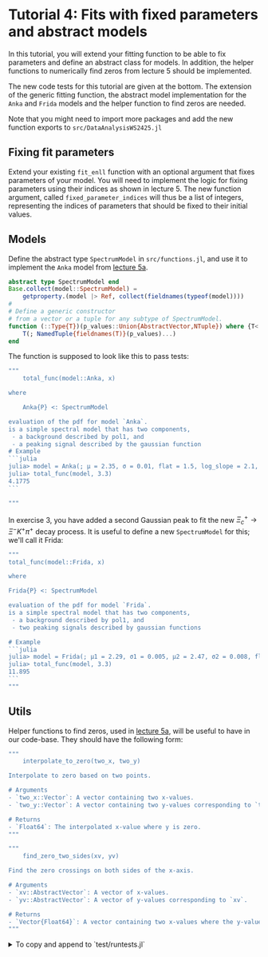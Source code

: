 # Tutorial 4: Fits with fixed parameters and abstract models

In this tutorial, you will extend your fitting function to be able to fix parameters and define an abstract class for models.
In addition, the helper functions to numerically find zeros from lecture 5 should be implemented.

The new code tests for this tutorial are given at the bottom. The extension of the generic fitting function, the abstract model
implementation for the `Anka` and `Frida` models and the helper function to find zeros are needed.

Note that you might need to import more packages and add the new function exports to `src/DataAnalysisWS2425.jl`

## Fixing fit parameters

Extend your existing `fit_enll` function with an optional argument that fixes parameters of your model.
You will need to implement the logic for fixing parameters using their indices as shown in lecture 5.
The new function argument, called `fixed_parameter_indices` will thus be a list of integers,
representing the indices of parameters that should be fixed to their initial values.

## Models

Define the abstract type `SpectrumModel` in `src/functions.jl`, and use it to implement the `Anka` model from [lecture 5a](../lectures/lecture-05-a.jl).

```julia
abstract type SpectrumModel end
Base.collect(model::SpectrumModel) =
    getproperty.(model |> Ref, collect(fieldnames(typeof(model))))
#
# Define a generic constructor
# from a vector or a tuple for any subtype of SpectrumModel.
function (::Type{T})(p_values::Union{AbstractVector,NTuple}) where {T<:SpectrumModel}
    T(; NamedTuple{fieldnames(T)}(p_values)...)
end
```

The function is supposed to look like this to pass tests:

````julia
"""
    total_func(model::Anka, x)

where

    Anka{P} <: SpectrumModel

evaluation of the pdf for model `Anka`.
is a simple spectral model that has two components,
 - a background described by pol1, and
 - a peaking signal described by the gaussian function
# Example
```julia
julia> model = Anka(; μ = 2.35, σ = 0.01, flat = 1.5, log_slope = 2.1, a = 5.0)
julia> total_func(model, 3.3)
4.1775
```

"""

````

In exercise 3, you have added a second Gaussian peak to fit the new $\Xi_c^+ \rightarrow \Xi^- K^+ \pi^+$ decay process.
It is useful to define a new `SpectrumModel` for this; we'll call it Frida:

````julia
"""
total_func(model::Frida, x)

where

Frida{P} <: SpectrumModel

evaluation of the pdf for model `Frida`.
is a simple spectral model that has two components,
 - a background described by pol1, and
 - two peaking signals described by gaussian functions

# Example
```julia
julia> model = Frida(; μ1 = 2.29, σ1 = 0.005, μ2 = 2.47, σ2 = 0.008, flat = 1.5, log_slope = 2.1, a1 = 5.0, a2 = 1.0)
julia> total_func(model, 3.3)
11.895
```
"""

````

## Utils

Helper functions to find zeros, used in [lecture 5a](../lectures/lecture-07-a.jl), will be useful to have in our code-base.
They should have the following form:

````julia
"""
    interpolate_to_zero(two_x, two_y)

Interpolate to zero based on two points.

# Arguments
- `two_x::Vector`: A vector containing two x-values.
- `two_y::Vector`: A vector containing two y-values corresponding to `two_x`.

# Returns
- `Float64`: The interpolated x-value where y is zero.
"""
````

````julia
"""
    find_zero_two_sides(xv, yv)

Find the zero crossings on both sides of the x-axis.

# Arguments
- `xv::AbstractVector`: A vector of x-values.
- `yv::AbstractVector`: A vector of y-values corresponding to `xv`.

# Returns
- `Vector{Float64}`: A vector containing two x-values where the y-values are zero.
"""
````

<details> <summary> To copy and append to `test/runtests.jl`</summary>
Your `test/runtests.jl` file should look like this:

```julia
using Test
using DataAnalysisWS2425

include("test-distributions.jl")
include("test-sampling.jl")
include("test-fitting.jl")
include("test-plotting.jl")
include("test-utils.jl")
```

The following code should be appended to `test-fitting.jl`:

```julia
@testset "Fitting with fixed parameters" begin
    init_pars = (; μ = 0.35, σ = 0.8, a = 1.0)
    support = (-4.0, 4.0)
    Random.seed!(42)
    data = sample_inversion(400, support) do x
        gaussian_scaled(x; μ = 0.4, σ = 0.7, a = 1.0)
    end
    model(x, pars) = gaussian_scaled(x; pars.μ, pars.σ, pars.a)
    ext_unbinned_fit =
        fit_enll(model, init_pars, data; support = support, fixed_parameter_indices = [2])
    best_pars_extnll = ext_unbinned_fit.minimizer
    @test ext_unbinned_fit.ls_success
    @test best_pars_extnll[1] ≈ 0.4232630179698842
end

```

The following code should be appended to `test-distributions.jl`:

```julia
@testset "Anka" begin
    ankamod = Anka(; μ = 2.35, σ = 0.01, flat = 1.5, log_slope = 2.1, a = 5.0)
    @test total_func(ankamod, 2.3) ≈ 8.745018633265861
end

@testset "Frida" begin
    fridamod = Frida(;
        μ1 = 2.29,
        σ1 = 0.005,
        μ2 = 2.47,
        σ2 = 0.008,
        flat = 1.5,
        log_slope = 2.1,
        a1 = 5.0,
        a2 = 1.0,
    )
    @test total_func(fridamod, 2.3) ≈ 9.421676416183121
end
```

To test the helper function, make a new file `test-utils.jl`:

```julia
using Test
using DataAnalysisWS2425

@testset "Find zeros" begin
    xv = -0.0020005274189482786:0.00044456164865517303:0.0020005274189482786
    yv = [1.4510060494358186, 0.5284120618234738, -0.1098603023965552, -0.4946022192843884, -0.6522705923434842, -0.6060111053911896, -0.3764066548264964, 0.01795773002140777, 0.560081699474722, 1.2342658098241372]
    @test find_zero_two_sides(xv,yv) ≈ [-0.0011879226737373184,0.0010911606149442425]
end
```

</details>
